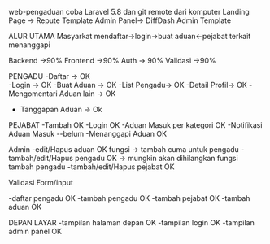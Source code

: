 web-pengaduan
coba Laravel 5.8 dan git remote dari komputer
Landing Page -> Repute Template
Admin Panel-> DiffDash Admin Template

ALUR UTAMA
Masyarkat mendaftar->login->buat aduan<-pejabat terkait menanggapi 

Backend  ->90%
Frontend ->90%
Auth -> 90%
Validasi ->90%

PENGADU
-Daftar -> OK  
-Login  -> OK
-Buat Aduan -> OK
-List Pengadu-> OK
-Detail Profil-> OK
-Mengomentari Aduan lain -> OK
- Tanggapan Aduan -> Ok

PEJABAT
-Tambah OK
-Login OK
-Aduan Masuk per kategori OK
-Notifikasi Aduan Masuk --belum
-Menanggapi Aduan OK

Admin
-edit/Hapus aduan OK fungsi -> tambah cuma untuk pengadu
-tambah/edit/Hapus pengadu OK -> mungkin akan dihilangkan fungsi tambah pengadu
-tambah/edit/Hapus pejabat OK

Validasi Form/input 

-daftar pengadu OK
-tambah pengadu OK
-tambah pejabat OK
-tambah aduan OK

DEPAN LAYAR
-tampilan halaman depan OK
-tampilan login OK
-tampilan admin panel OK
